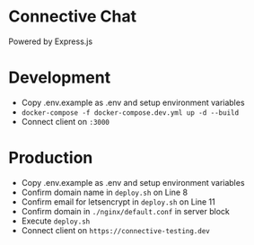# Connective Chat
Powered by Express.js

# Development
- Copy .env.example as .env and setup environment variables
- `docker-compose -f docker-compose.dev.yml up -d --build`
- Connect client on `:3000`

# Production
- Copy .env.example as .env and setup environment variables
- Confirm domain name in `deploy.sh` on Line 8
- Confirm email for letsencrypt in `deploy.sh` on Line 11
- Confirm domain in `./nginx/default.conf` in server block
- Execute `deploy.sh`
- Connect client on `https://connective-testing.dev`